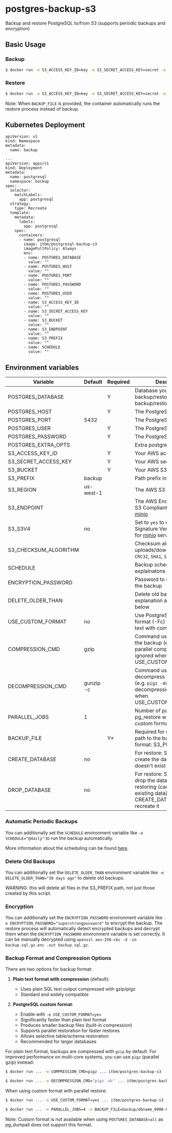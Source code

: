 # postgres-backup-s3

Backup and restore PostgreSQL to/from S3 (supports periodic backups and encryption)

## Basic Usage

### Backup

```sh
$ docker run -e S3_ACCESS_KEY_ID=key -e S3_SECRET_ACCESS_KEY=secret -e S3_BUCKET=my-bucket -e S3_PREFIX=backup -e POSTGRES_DATABASE=dbname -e POSTGRES_USER=user -e POSTGRES_PASSWORD=password -e POSTGRES_HOST=localhost itbm/postgres-backup-s3
```

### Restore

```sh
$ docker run -e S3_ACCESS_KEY_ID=key -e S3_SECRET_ACCESS_KEY=secret -e S3_BUCKET=my-bucket -e BACKUP_FILE=backup/dbname_0000-00-00T00:00:00Z.sql.gz -e POSTGRES_DATABASE=dbname -e POSTGRES_USER=user -e POSTGRES_PASSWORD=password -e POSTGRES_HOST=localhost -e CREATE_DATABASE=yes itbm/postgres-backup-s3
```

Note: When `BACKUP_FILE` is provided, the container automatically runs the restore process instead of backup.

## Kubernetes Deployment

```
apiVersion: v1
kind: Namespace
metadata:
  name: backup

---
apiVersion: apps/v1
kind: Deployment
metadata:
  name: postgresql
  namespace: backup
spec:
  selector:
    matchLabels:
      app: postgresql
  strategy:
    type: Recreate
  template:
    metadata:
      labels:
        app: postgresql
    spec:
      containers:
      - name: postgresql
        image: itbm/postgresql-backup-s3
        imagePullPolicy: Always
        env:
        - name: POSTGRES_DATABASE
          value: ""
        - name: POSTGRES_HOST
          value: ""
        - name: POSTGRES_PORT
          value: ""
        - name: POSTGRES_PASSWORD
          value: ""
        - name: POSTGRES_USER
          value: ""
        - name: S3_ACCESS_KEY_ID
          value: ""
        - name: S3_SECRET_ACCESS_KEY
          value: ""
        - name: S3_BUCKET
          value: ""
        - name: S3_ENDPOINT
          value: ""
        - name: S3_PREFIX
          value: ""
        - name: SCHEDULE
          value: ""
```

## Environment variables

| Variable             | Default   | Required | Description                                                                                                              |
|----------------------|-----------|----------|--------------------------------------------------------------------------------------------------------------------------|
| POSTGRES_DATABASE    |           | Y        | Database you want to backup/restore or 'all' to backup/restore everything                                               |
| POSTGRES_HOST        |           | Y        | The PostgreSQL host                                                                                                      |
| POSTGRES_PORT        | 5432      |          | The PostgreSQL port                                                                                                      |
| POSTGRES_USER        |           | Y        | The PostgreSQL user                                                                                                      |
| POSTGRES_PASSWORD    |           | Y        | The PostgreSQL password                                                                                                  |
| POSTGRES_EXTRA_OPTS  |           |          | Extra postgresql options                                                                                                 |
| S3_ACCESS_KEY_ID     |           | Y        | Your AWS access key                                                                                                      |
| S3_SECRET_ACCESS_KEY |           | Y        | Your AWS secret key                                                                                                      |
| S3_BUCKET            |           | Y        | Your AWS S3 bucket path                                                                                                  |
| S3_PREFIX            | backup    |          | Path prefix in your bucket                                                                                               |
| S3_REGION            | us-west-1 |          | The AWS S3 bucket region                                                                                                 |
| S3_ENDPOINT          |           |          | The AWS Endpoint URL, for S3 Compliant APIs such as [minio](https://minio.io)                                            |
| S3_S3V4              | no        |          | Set to `yes` to enable AWS Signature Version 4, required for [minio](https://minio.io) servers                           |
| S3_CHECKSUM_ALGORITHM|           |          | Checksum algorithm for S3 uploads/downloads (e.g. `CRC32`, `SHA1`, `SHA256`)                                             |
| SCHEDULE             |           |          | Backup schedule time, see explainatons below                                                                             |
| ENCRYPTION_PASSWORD  |           |          | Password to encrypt/decrypt the backup                                                                                   |
| DELETE_OLDER_THAN    |           |          | Delete old backups, see explanation and warning below                                                                    |
| USE_CUSTOM_FORMAT    | no        |          | Use PostgreSQL's custom format (-Fc) instead of plain text with compression                                              |
| COMPRESSION_CMD      | gzip      |          | Command used to compress the backup (e.g. `pigz` for parallel compression) - ignored when USE_CUSTOM_FORMAT=yes          |
| DECOMPRESSION_CMD    | gunzip -c |          | Command used to decompress the backup (e.g. `pigz -dc` for parallel decompression) - ignored when USE_CUSTOM_FORMAT=yes  |
| PARALLEL_JOBS        | 1         |          | Number of parallel jobs for pg_restore when using custom format backups                                                  |
| BACKUP_FILE          |           | Y*       | Required for restore. The path to the backup file in S3, format: S3_PREFIX/filename                                      |
| CREATE_DATABASE      | no        |          | For restore: Set to `yes` to create the database if it doesn't exist                                                     |
| DROP_DATABASE        | no        |          | For restore: Set to `yes` to drop the database before restoring (caution: destroys existing data). Use with CREATE_DATABASE=yes to recreate it |

### Automatic Periodic Backups

You can additionally set the `SCHEDULE` environment variable like `-e SCHEDULE="@daily"` to run the backup automatically.

More information about the scheduling can be found [here](http://godoc.org/github.com/robfig/cron#hdr-Predefined_schedules).

### Delete Old Backups

You can additionally set the `DELETE_OLDER_THAN` environment variable like `-e DELETE_OLDER_THAN="30 days ago"` to delete old backups.

WARNING: this will delete all files in the S3_PREFIX path, not just those created by this script.

### Encryption

You can additionally set the `ENCRYPTION_PASSWORD` environment variable like `-e ENCRYPTION_PASSWORD="superstrongpassword"` to encrypt the backup. The restore process will automatically detect encrypted backups and decrypt them when the `ENCRYPTION_PASSWORD` environment variable is set correctly. It can be manually decrypted using `openssl aes-256-cbc -d -in backup.sql.gz.enc -out backup.sql.gz`.

### Backup Format and Compression Options

There are two options for backup format:

1. **Plain text format with compression** (default):
   - Uses plain SQL text output compressed with gzip/pigz
   - Standard and widely compatible

2. **PostgreSQL custom format**:
   - Enable with `-e USE_CUSTOM_FORMAT=yes`
   - Significantly faster than plain text format
   - Produces smaller backup files (built-in compression)
   - Supports parallel restoration for faster restores
   - Allows selective table/schema restoration
   - Recommended for larger databases

For plain text format, backups are compressed with `gzip` by default. For improved performance on multi-core systems, you can use `pigz` (parallel gzip) instead:

```sh
$ docker run ... -e COMPRESSION_CMD=pigz ... itbm/postgres-backup-s3

$ docker run ... -e DECOMPRESSION_CMD="pigz -dc" ... itbm/postgres-backup-s3
```

When using custom format with parallel restore:

```sh
$ docker run ... -e USE_CUSTOM_FORMAT=yes ... itbm/postgres-backup-s3

$ docker run ... -e PARALLEL_JOBS=4 -e BACKUP_FILE=backup/dbname_0000-00-00T00:00:00Z.dump ... itbm/postgres-backup-s3
```

Note: Custom format is not available when using `POSTGRES_DATABASE=all` as pg_dumpall does not support this format.
